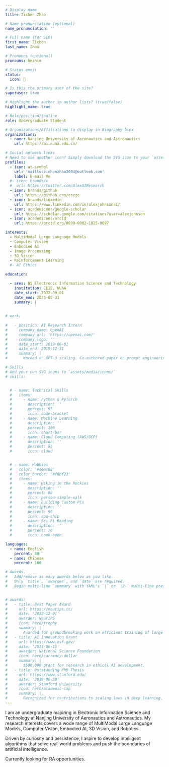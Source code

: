 ```yaml
---
# Display name
title: Zichen Zhao

# Name pronunciation (optional)
name_pronunciation: ''

# Full name (for SEO)
first_name: Zichen
last_name: Zhao

# Pronouns (optional)
pronouns: he/him

# Status emoji
status:
  icon: 🚀

# Is this the primary user of the site?
superuser: true

# Highlight the author in author lists? (true/false)
highlight_name: true

# Role/position/tagline
role: Undergraduate Student

# Organizations/Affiliations to display in Biography blox
organizations:
  - name: Nanjing University of Aeronautics and Astronautics
    url: https://ai.nuaa.edu.cn/

# Social network links
# Need to use another icon? Simply download the SVG icon to your `assets/media/icons/` folder.
profiles:
  - icon: at-symbol
    url: 'mailto:zichenzhao2004@outlook.com'
    label: E-mail Me
  #- icon: brands/x
  #  url: https://twitter.com/AlexAIResearch
  - icon: brands/github
    url: https://github.com/cszzc
  - icon: brands/linkedin
    url: https://www.linkedin.com/in/alexjohnsonai/
  - icon: academicons/google-scholar
    url: https://scholar.google.com/citations?user=alexjohnson
  - icon: academicons/orcid
    url: https://orcid.org/0000-0002-1825-0097

interests:
  - MultiModal Large Language Models
  - Computer Vision
  - Embodied AI
  - Image Processing
  - 3D Vision
  - Reinforcement Learning
  #- AI Ethics

education:

  - area: BS Electronic Information Science and Technology
    institution: CEIE, NUAA
    date_start: 2022-09-01
    date_end: 2026-05-31
    summary: |
      

# work:
  
#   - position: AI Research Intern
#     company_name: OpenAI
#     company_url: 'https://openai.com/'
#     company_logo: ''
#     date_start: 2019-06-01
#     date_end: 2019-12-31
#     summary: |
#       Worked on GPT-3 scaling. Co-authored paper on prompt engineering.

# Skills
# Add your own SVG icons to `assets/media/icons/`
# skills:


  # - name: Technical Skills
  #   items:
  #     - name: Python & PyTorch
  #       description: ''
  #       percent: 95
  #       icon: code-bracket
  #     - name: Machine Learning
  #       description: ''
  #       percent: 100
  #       icon: chart-bar
  #     - name: Cloud Computing (AWS/GCP)
  #       description: ''
  #       percent: 85
  #       icon: cloud


  # - name: Hobbies
  #   color: '#eeac02'
  #   color_border: '#f0bf23'
  #   items:
  #     - name: Hiking in the Rockies
  #       description: ''
  #       percent: 80
  #       icon: person-simple-walk
  #     - name: Building Custom PCs
  #       description: ''
  #       percent: 90
  #       icon: cpu-chip
  #     - name: Sci-Fi Reading
  #       description: ''
  #       percent: 70
  #       icon: book-open

languages:
  - name: English
    percent: 80
  - name: Chinese
    percent: 100

# Awards.
#   Add/remove as many awards below as you like.
#   Only `title`, `awarder`, and `date` are required.
#   Begin multi-line `summary` with YAML's `|` or `|2-` multi-line prefix and indent 2 spaces below.


# awards:
#   - title: Best Paper Award
#     url: https://neurips.cc/
#     date: '2022-12-01'
#     awarder: NeurIPS
#     icon: hero/trophy
#     summary: |
#       Awarded for groundbreaking work on efficient training of large models.
#   - title: AI Innovation Grant
#     url: https://www.nsf.gov/
#     date: '2021-06-15'
#     awarder: National Science Foundation
#     icon: hero/currency-dollar
#     summary: |
#       $500,000 grant for research in ethical AI development.
#   - title: Outstanding PhD Thesis
#     url: https://www.stanford.edu/
#     date: '2019-06-30'
#     awarder: Stanford University
#     icon: hero/academic-cap
#     summary: |
#       Recognized for contributions to scaling laws in deep learning.
---
```


I am an undergraduate majoring in Electronic Information Science and Technology at Nanjing University of Aeronautics and Astronautics. My research interests covers a wode range of MultiModal Large Language Models, Computer Vision, Embodied AI, 3D Vision, and Robotics. 

Driven by curiosity and persistence, I aspire to develop intelligent algorithms that solve real-world problems and push the boundaries of artificial intelligence.

Currently looking for RA opportunities.
